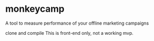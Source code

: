 # monkeycamp
A tool to measure performance of your offline marketing campaigns


clone and compile
This is front-end only, not a working mvp.
